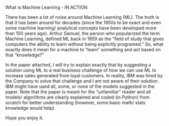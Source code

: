 What is Machine Learning - IN ACTION

There has been a lot of noise around Machine Learning (ML). The truth is that it has been around for decades (since the 1950s to be exact and even some machine learning/ analytical concepts have been developed more than 100 years ago). Arthur Samuel, the person who popularized the term Machine Learning, defined ML back in 1959 as the “field of study that gives computers the ability to learn without being explicitly programed.” So, what exactly does it mean for a machine to “learn” something and act based on that “knowledge?”

In the paper attached, I will try to explain exactly that by suggesting a solution using ML to a real business challenge of how we can use ML to increase sales generated from loyal customers. In reality, IBM was hired by the Company to solve that challenge and I am not aware of their solution. IBM might have used all, some, or none of the models suggested in the paper. Note that the paper is meant for the “unfamiliar” reader and all models/ algorithms are clearly explained and coded (in Python) from scratch for better understanding (however, some basic math/ stats knowledge would help).

Hope you enjoy it.
